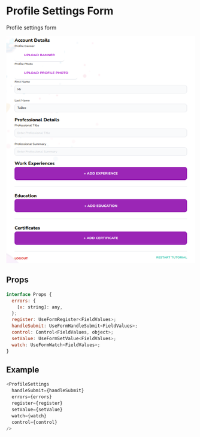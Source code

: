 # Profile Settings Form

Profile settings form

![](./readmeIMG/2023-02-22-11-55-20.png)

## Props

```js
interface Props {
  errors: {
    [x: string]: any,
  };
  register: UseFormRegister<FieldValues>;
  handleSubmit: UseFormHandleSubmit<FieldValues>;
  control: Control<FieldValues, object>;
  setValue: UseFormSetValue<FieldValues>;
  watch: UseFormWatch<FieldValues>;
}
```

## Example

```js
<ProfileSettings
  handleSubmit={handleSubmit}
  errors={errors}
  register={register}
  setValue={setValue}
  watch={watch}
  control={control}
/>
```
